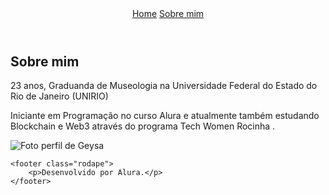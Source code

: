 <!DOCTYPE html>
<html lang="pt-br">

<head>
    <meta charset="UTF-8">
    <meta http-equiv="X-UA-Compatible" content="IE=edge">
    <meta name="viewport" content="width=device-width, initial-scale=1.0">
    <title>Sobre mim</title>
    <link rel="stylesheet" href="./styles/style.css">
</head>

<body>
    <header class="cabecalho">
        <nav class="cabecalho__menu">
            <a class="cabecalho__menu__link" href="index.html">Home</a>
            <a class="cabecalho__menu__link" href="about.html">Sobre mim</a>
        </nav>
    </header 
    <main class="apresentacao">
        <section class="apresentacao__conteudo">
            <h1 class="apresentacao__conteudo__titulo">Sobre mim</h1>
            <p class="apresentacao__conteudo__texto"> 23 anos, Graduanda de Museologia na Universidade Federal do Estado do Rio de Janeiro (UNIRIO)
            </p>
            <p class="apresentacao__conteudo__texto">
                Iniciante em Programação no curso Alura e atualmente também estudando Blockchain e Web3 através do programa Tech Women Rocinha .</p>
        </section>
        <img class="apresentacao__imagem" src="./assets/html.indexpng.jpeg" alt="Foto perfil de Geysa">
    </main>

    <footer class="rodape">
        <p>Desenvolvido por Alura.</p>
    </footer>
</body>

</html>
